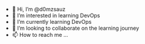 - 👋 Hi, I’m @d0mzsauz
- 👀 I’m interested in learning DevOps
- 🌱 I’m currently learning DevOps
- 💞️ I’m looking to collaborate on the learning journey
- 📫 How to reach me ...

<!---
d0mzsauz/d0mzsauz is a ✨ special ✨ repository because its `README.md` (this file) appears on your GitHub profile.
You can click the Preview link to take a look at your changes.
--->
